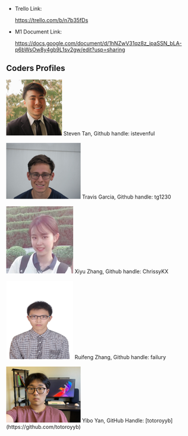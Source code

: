 - Trello Link: 

  https://trello.com/b/n7b35fDs
  
- M1 Document Link: 

  https://docs.google.com/document/d/1hNZwV31qz8z_ipaSSN_bLA-p6bWsOw8y4gb9L1sv2gw/edit?usp=sharing

## Coders Profiles

<img src="Coders' Profiles/Steven.jpg" height="150" width="150">
Steven Tan, Github handle: istevenful
<br/><br/>
<img src="Coders' Profiles/Travis.jpg" height="150" width="200">
Travis Garcia, Github handle: tg1230
<br/><br/>
<img src="Coders' Profiles/Chrissy.JPG" height="180" width="180">
Xiyu Zhang, Github handle: ChrissyKX
<br/><br/>
<img src="Coders' Profiles/Jack.JPG" height="210" width="180">
Ruifeng Zhang, Github handle: failury
<br/><br/>
<img src="Coders' Profiles/Yibo.jpg" height="150" width="200">
Yibo Yan, GitHub Handle: [totoroyyb](https://github.com/totoroyyb)






